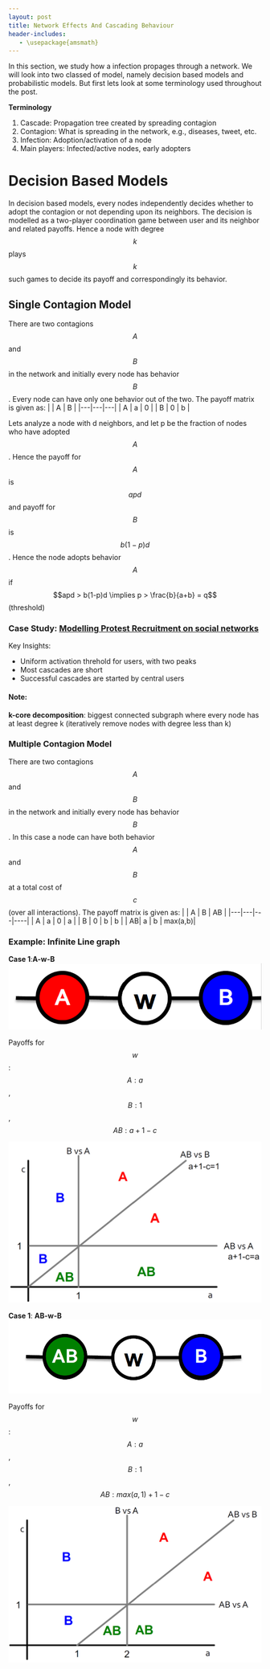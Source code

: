 ```yaml
---
layout: post
title: Network Effects And Cascading Behaviour
header-includes:
   - \usepackage{amsmath}
---
```


In this section, we study how a infection propages through a network. We will look into two classed of model, namely decision based models and probabilistic models. But first lets look at some terminology used throughout the post.

**Terminology**
1. Cascade: Propagation tree created by spreading contagion
2. Contagion: What is spreading in the network, e.g., diseases, tweet, etc.
3. Infection: Adoption/activation of a node
4. Main players: Infected/active nodes, early adopters

# Decision Based Models
In decision based models, every nodes independently decides whether to adopt the contagion or not depending upon its neighbors. The decision is modelled as a two-player coordination game between user and its neighbor and related payoffs. Hence a node with degree $$k$$ plays $$k$$ such games to decide its payoff and correspondingly its behavior.

## Single Contagion Model
There are two contagions $$A$$ and $$B$$ in the network and initially every node has behavior $$B$$. Every node can have only one behavior out of the two. The payoff matrix is given as:
|   | A | B |
|---|---|---|
| A | a | 0 |
| B | 0 | b |

Lets analyze a node with d neighbors, and let p be the fraction of nodes who have adopted $$A$$. Hence the payoff for $$A$$ is $$apd$$ and payoff for $$B$$ is $$b(1-p)d$$. Hence the node adopts behavior $$A$$ if 
$$apd > b(1-p)d \implies p > \frac{b}{a+b} = q$$(threshold)

### Case Study: [Modelling Protest Recruitment on social networks](https://arxiv.org/abs/1111.5595)
Key Insights:
- Uniform activation threhold for users, with two peaks
- Most cascades are short
- Successful cascades are started by central users

#### Note: 
**k-core decomposition**: biggest connected subgraph where every node has at least degree k (iteratively remove nodes with degree less than k)

### Multiple Contagion Model
There are two contagions $$A$$ and $$B$$ in the network and initially every node has behavior $$B$$. In this case a node can have both behavior $$A$$ and $$B$$ at a total cost of $$c$$ (over all interactions). The payoff matrix is given as:
|   | A | B | AB |
|---|---|---|----|
| A | a | 0 | a  |
| B | 0 | b | b  |
| AB| a | b | max(a,b)|

### Example: Infinite Line graph 
**Case 1**:**A-w-B** ![decision_case_1](../assets/img/decision_model_1.png?style=centerme)

Payoffs for $$w$$: $$A: a$$, $$B: 1$$, $$AB: a+1-c$$

![decision_case_2](../assets/img/decision_model_2.png?style=centerme)

**Case 1**: **AB-w-B**![decision_case_3](../assets/img/decision_model_3.png?style=centerme)

Payoffs for $$w$$: $$A: a$$, $$B: 1$$, $$AB: max(a, 1) + 1 -c$$

![decision_case_4](../assets/img/decision_model_4.png?style=centerme)

